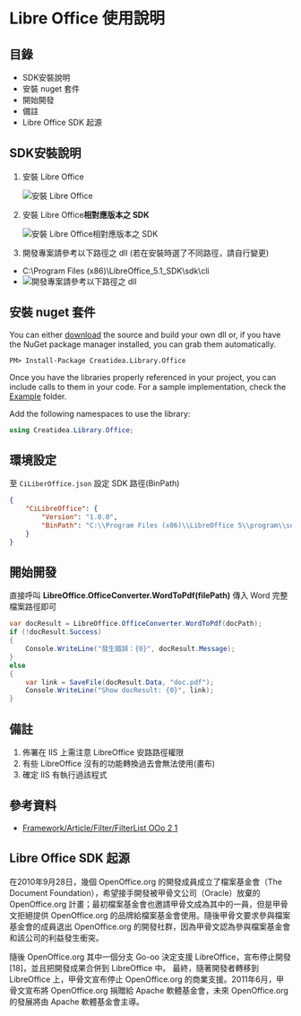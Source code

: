 # Libre Office 使用說明

## 目錄

- SDK安裝說明
- 安裝 nuget 套件
- 開始開發
- 備註
- Libre Office SDK 起源

## SDK安裝說明

1. 安裝 Libre Office

    ![安裝 Libre Office](http://i.imgur.com/fZlP9QA.png)

2. 安裝 Libre Office**相對應版本之 SDK**

    ![安裝 Libre Office相對應版本之 SDK](http://i.imgur.com/iSM7uey.png)
    
3. 開發專案請參考以下路徑之 dll (若在安裝時選了不同路徑，請自行變更)
  - C:\Program Files (x86)\LibreOffice_5.1_SDK\sdk\cli 
  - ![開發專案請參考以下路徑之 dll](http://i.imgur.com/aRMd68y.png)

## 安裝 nuget 套件

You can either <a href="https://github.com/lettucebo/Creatidea.Library.Office.git">download</a> the source and build your own dll or, if you have the NuGet package manager installed, you can grab them automatically.

```
PM> Install-Package Creatidea.Library.Office
```

Once you have the libraries properly referenced in your project, you can include calls to them in your code. 
For a sample implementation, check the [Example](https://github.com/lettucebo/Creatidea.Library.Office/tree/master/Creatidea.Library.Office.Example) folder.

Add the following namespaces to use the library:
```csharp
using Creatidea.Library.Office;
```

## 環境設定
至 `CiLiberOffice.json` 設定 SDK 路徑(BinPath)
```json
{
    "CiLibreOffice": {
        "Version": "1.0.0",
        "BinPath": "C:\\Program Files (x86)\\LibreOffice 5\\program\\soffice.exe"
    }
}
```

## 開始開發

直接呼叫 **LibreOffice.OfficeConverter.WordToPdf(filePath)** 傳入 Word 完整檔案路徑即可
```csharp
var docResult = LibreOffice.OfficeConverter.WordToPdf(docPath);
if (!docResult.Success)
{
    Console.WriteLine("發生錯誤：{0}", docResult.Message);
}
else
{
    var link = SaveFile(docResult.Data, "doc.pdf");
    Console.WriteLine("Show docResult: {0}", link);
}
```

## 備註

1. 佈署在 IIS 上需注意 LibreOffice 安路路徑權限
2. 有些 LibreOffice 沒有的功能轉換過去會無法使用(畫布)
3. 確定 IIS 有執行過該程式

## 參考資料

- [Framework/Article/Filter/FilterList OOo 2 1](<https://wiki.openoffice.org/wiki/Framework/Article/Filter/FilterList_OOo_2_1>)

## Libre Office SDK 起源

在2010年9月28日，幾個 OpenOffice.org 的開發成員成立了檔案基金會（The Document Foundation），希望接手開發被甲骨文公司（Oracle）放棄的 OpenOffice.org 計畫；最初檔案基金會也邀請甲骨文成為其中的一員，但是甲骨文拒絕提供 OpenOffice.org 的品牌給檔案基金會使用。隨後甲骨文要求參與檔案基金會的成員退出 OpenOffice.org 的開發社群，因為甲骨文認為參與檔案基金會和該公司的利益發生衝突。

隨後 OpenOffice.org 其中一個分支 Go-oo 決定支援 LibreOffice，宣布停止開發[18]，並且把開發成果合併到 LibreOffice 中。
最終，隨著開發者轉移到 LibreOffice 上，甲骨文宣布停止 OpenOffice.org 的商業支援。2011年6月，甲骨文宣布將 OpenOffice.org 捐贈給 Apache 軟體基金會，未來 OpenOffice.org 的發展將由 Apache 軟體基金會主導。